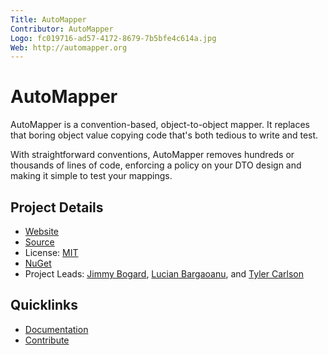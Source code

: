 ```yaml
---
Title: AutoMapper
Contributor: AutoMapper
Logo: fc019716-ad57-4172-8679-7b5bfe4c614a.jpg
Web: http://automapper.org
---
```

# AutoMapper

AutoMapper is a convention-based, object-to-object mapper. It replaces that boring object value copying code that's both tedious to write and test.

With straightforward conventions, AutoMapper removes hundreds or thousands of lines of code, enforcing a policy on your DTO design and making it simple to test your mappings.

## Project Details

* [Website](https://automapper.org)
* [Source](https://github.com/automapper/automapper)
* License: [MIT](https://github.com/AutoMapper/AutoMapper/blob/master/LICENSE.txt)
* [NuGet](https://www.nuget.org/packages/AutoMapper)
* Project Leads: [Jimmy Bogard](https://github.com/jbogard), [Lucian Bargaoanu](https://github.com/lbargaoanu), and [Tyler Carlson](https://github.com/TylerCarlson1)

## Quicklinks

* [Documentation](https://github.com/AutoMapper/AutoMapper/wiki)
* [Contribute](https://github.com/AutoMapper/AutoMapper/blob/master/CONTRIBUTING.md)
